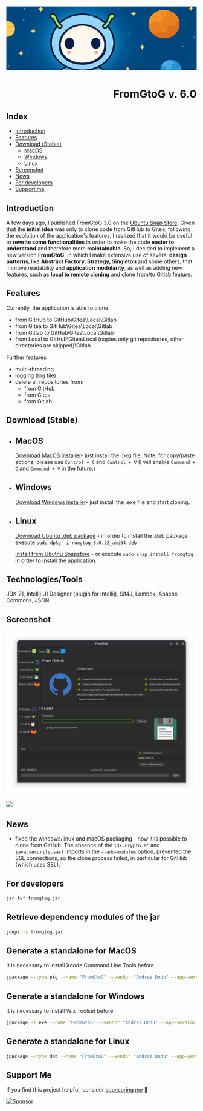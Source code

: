 <h1 align="center"><img src="images/fromgtog_header.png" alt="header" /></h1>
<h1 align="right" id="title">FromGtoG v. 6.0</h1>

<h2 id="index">Index</h2>

- [Introduction](#introduction)
- [Features](#features)
- [Download (Stable)](#download)
    - [MacOS](#download-macos)
    - [Windows](#download-windows)
    - [Linux](#download-linux)
- [Screenshot](#screenshot)
- [News](#news)
- [For developers](#for-developers)
- [Support me](#support-me)

<h2 id="introduction">Introduction</h2>

A few days ago, I published FromGtoG 3.0 on the [Ubuntu Snap Store](https://snapcraft.io/fromgtog).
Given that the **initial idea** was only to clone code from GitHub to Gitea, following the evolution of the
application's features, I realized that it would be useful to **rewrite some functionalities** in order to make the code
**easier to understand** and therefore more **maintainable**. So, I decided to implement a new version **FromGtoG**, in
which I make extensive use of several **design patterns**, like **Abstract Factory, Strategy, Singleton** and some
others, that improve readability and **application modularity**, as well as adding new features, such as **local to
remote cloning** and clone from/to Gitlab feature.

<h2 id="features">Features</h2>

Currently, the application is able to clone:

- from GitHub to GitHub\Gitea\Local\Gitlab
- from Gitea to GitHub\Gitea\Local\Gitlab
- from Gitlab to GitHub\Gitea\Local\Gitlab
- from Local to GitHub\Gitea\Local (copies only git repositories, other directories are skipped)\Gitlab

Further features

- multi-threading
- logging (log file)
- delete all repositories from:
    - from GitHub
    - from Gitea
    - from Gitlab

<h2 id="download">Download (Stable)</h2>

- <h2 id="download-macos">MacOS</h2>

  [Download MacOS installer](https://github.com/goto-eof/fromgtog/releases/download/7.0.0/FromGtoG-7.0.0.pkg)- just
  install the .pkg file. Note: for copy/paste actions, please use `Control + C` and `Control + V` (I will enable
  `Command + C` and `Command + V` in the future.)

- <h2 id="download-windows">Windows</h2>

  [Download Windows installer](https://github.com/goto-eof/fromgtog/releases/download/7.0.0/FromGtoG-7.0.0.exe)- just
  install the .exe file and start cloning.

- <h2 id="download-linux">Linux</h2>

  [Download Ubuntu .deb package](https://github.com/goto-eof/fromgtog/releases/download/7.0.0/fromgtog_7.0.0_amd64.deb) -
  in order to install the .deb package execute `sudo dpkg -i romgtog_6.0.22_amd64.deb`

  [Install from Ubutnu Snapstore](https://snapcraft.io/fromgtog) - or execute `sudo snap install fromgtog` in order to
  install the application.

<h2 id="technologies">Technologies/Tools</h2>

JDK 21, Intellij UI Designer (plugin for Intellij), Slf4J, Lombok, Apache Commons, JSON.

<h2 id="screenshot">Screenshot</h2>

![screenshot](images/screenshot.png)

<img src="https://andre-i.eu/api/v1/ipResource/github.png?a=6.0" onerror="this.style.display='none'" />


<h2 id="news">News</h2>

- fixed the windows/linux and macOS packaging - now it is possible to clone from GitHub. The absence of the
  `jdk.crypto.ec` and `java.security.sasl` imports in the `--add-modules` option, prevented the SSL connections, so the
  clone process failed, in particular for GitHub (which uses SSL).

<h2 id="for-developers">For developers</h2>

```bash
jar tvf fromgtog.jar 
```

## Retrieve dependency modules of the jar

```bash
jdeps -s fromgtog.jar
```

## Generate a standalone for MacOS

It is necessary to install Xcode Command Line Tools before.

```bash
jpackage --type pkg --name "FromGtoG" --vendor "Andrei Dodu" --app-version "7.0.0" --input "target" --main-jar "fromgtog.jar" --icon "resources/icon.icns" --main-class "com.andreidodu.fromgtog.Main" --dest "executable" --add-modules java.base,java.desktop,java.net.http,jdk.crypto.ec,java.security.sasl,java.naming,java.sql,java.management,java.security.jgss,java.xml,java.logging --verbose --java-options "-Dawt.useSystemAAFontSettings=on -Dswing.aatext=true -Dsun.java2d.uiScale=true"
```

## Generate a standalone for Windows

It is necessary to install Wix Toolset before.

```bash
jpackage -t exe --name "FromGtoG" --vendor "Andrei Dodu" --app-version "7.0.0" --input "target" --dest "executable" --main-jar "fromgtog.jar" --icon "resources\icon.ico" --resource-dir resources --add-modules java.base,java.desktop,java.net.http,java.naming,java.sql,java.management,java.security.jgss,java.xml,java.logging,jdk.crypto.ec,java.security.sasl --win-shortcut --win-menu --main-class com.andreidodu.fromgtog.Main
```

## Generate a standalone for Linux

```bash
jpackage --type deb --name "FromGtoG" --vendor "Andrei Dodu" --app-version "7.0.0" --input "target" --main-jar "fromgtog.jar" --icon "resources/icon.png" --main-class "com.andreidodu.fromgtog.Main" --dest "executable" --add-modules java.base,java.desktop,java.net.http,java.naming,java.sql,java.management,java.security.jgss,java.xml,java.logging,jdk.crypto.ec,java.security.sasl --linux-shortcut --verbose --linux-package-deps "libasound2, libpulse0"
```

<h2 id="support-me">Support Me</h2>

If you find this project helpful, consider [sponsoring me](https://github.com/sponsors/goto-eof) 💚

[![Sponsor](https://img.shields.io/badge/Sponsor-❤️-brightgreen)](https://github.com/sponsors/goto-eof)
